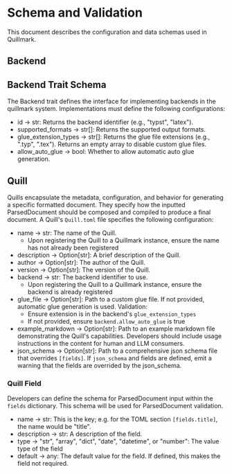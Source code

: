 # Schema and Validation

This document describes the configuration and data schemas used in Quillmark.

## Backend

## Backend Trait Schema

The Backend trait defines the interface for implementing backends in the quillmark system. Implementations must define the following configurations:

- id -> str: Returns the backend identifier (e.g., "typst", "latex").
- supported_formats -> str[]: Returns the supported output formats.
- glue_extension_types -> str[]: Returns the glue file extensions (e.g., ".typ", ".tex"). Returns an empty array to disable custom glue files.
- allow_auto_glue -> bool: Whether to allow automatic auto glue generation.

## Quill

Quills encapsulate the metadata, configuration, and behavior for generating a specific formatted document. They specify how the inputted ParsedDocument should be composed and compiled to produce a final document. A Quill's `Quill.toml` file specifies the following configuration:

- name -> str: The name of the Quill.
    - Upon registering the Quill to a Quillmark instance, ensure the name has not already been registered
- description -> Option[str]: A brief description of the Quill.
- author -> Option[str]: The author of the Quill.
- version -> Option[str]: The version of the Quill.
- backend -> str: The backend identifier to use.
    - Upon registering the Quill to a Quillmark instance, ensure the backend is already registered
- glue_file -> Option[str]: Path to a custom glue file. If not provided, automatic glue generation is used. Validation:
    - Ensure extension is in the backend's `glue_extension_types`
    - If not provided, ensure `backend.allow_auto_glue` is true
- example_markdown -> Option[str]: Path to an example markdown file demonstrating the Quill's capabilities. Developers should include usage instructions in the content for human and LLM consumers.
- json_schema -> Option[str]: Path to a comprehensive json schema file that overrides `[fields]`. If `json_schema` and fields are defined, emit a warning that the fields are overrided by the json_schema.

### Quill Field

Developers can define the schema for ParsedDocument input within the `fields` dictionary. This schema will be used for ParsedDocument validation.

- name -> str: This is the key; e.g. for the TOML section `[fields.title]`, the name would be "title".
- description -> str: A description of the field.
- type -> "str", "array", "dict", "date", "datetime", or "number": The value type of the field
- default -> any: The default value for the field. If defined, this makes the field not required.

